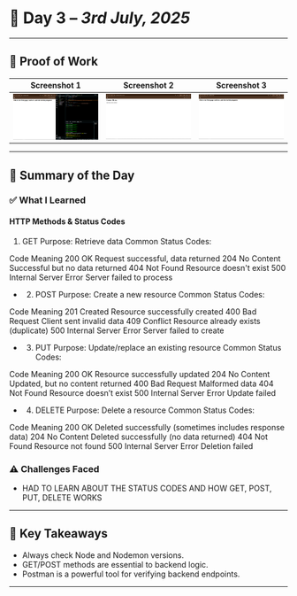 # 📘 Day 3 – *3rd July, 2025*

---

## 📸 Proof of Work
| Screenshot 1 | Screenshot 2 | Screenshot 3 |
|--------------|--------------|--------------|
| ![Image 1](./Images/Screenshot%20(307).png) | ![Image 2](./Images/Screenshot%20(308).png) | ![Image 3](./Images/Screenshot%20(309).png) |

---

## 🧠 Summary of the Day

### ✅ What I Learned
####  HTTP Methods & Status Codes
1. GET
Purpose: Retrieve data
Common Status Codes:

Code	Meaning
200 OK	Request successful, data returned
204 No Content	Successful but no data returned
404 Not Found	Resource doesn't exist
500 Internal Server Error	Server failed to process

- 2. POST
Purpose: Create a new resource
Common Status Codes:

Code	Meaning
201 Created	Resource successfully created
400 Bad Request	Client sent invalid data
409 Conflict	Resource already exists (duplicate)
500 Internal Server Error	Server failed to create

- 3. PUT
Purpose: Update/replace an existing resource
Common Status Codes:

Code	Meaning
200 OK	Resource successfully updated
204 No Content	Updated, but no content returned
400 Bad Request	Malformed data
404 Not Found	Resource doesn’t exist
500 Internal Server Error	Update failed

- 4. DELETE
Purpose: Delete a resource
Common Status Codes:

Code	Meaning
200 OK	Deleted successfully (sometimes includes response data)
204 No Content	Deleted successfully (no data returned)
404 Not Found	Resource not found
500 Internal Server Error	Deletion failed

### ⚠️ Challenges Faced
-  HAD TO LEARN ABOUT THE STATUS CODES AND HOW GET, POST, PUT, DELETE WORKS

---

## 🚀 Key Takeaways
- Always check Node and Nodemon versions.
- GET/POST methods are essential to backend logic.
- Postman is a powerful tool for verifying backend endpoints.

---

